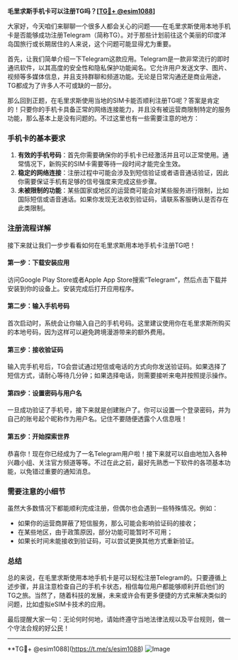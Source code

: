 **毛里求斯手机卡可以注册TG吗？[[TG💪+ @esim1088](https://t.me/s/esim1088)]**

大家好，今天咱们来聊聊一个很多人都会关心的问题——在毛里求斯使用本地手机卡是否能够成功注册Telegram（简称TG）。对于那些计划前往这个美丽的印度洋岛国旅行或长期居住的人来说，这个问题可能显得尤为重要。

首先，让我们简单介绍一下Telegram这款应用。Telegram是一款非常流行的即时通讯软件，以其高度的安全性和隐私保护功能闻名。它允许用户发送文字、图片、视频等多媒体信息，并且支持群聊和频道功能。无论是日常沟通还是商业用途，TG都成为了许多人不可或缺的一部分。

那么回到正题，在毛里求斯使用当地的SIM卡能否顺利注册TG呢？答案是肯定的！只要你的手机卡具备正常的网络连接能力，并且没有被运营商限制特定的服务功能，那么基本上是没有问题的。不过这里也有一些需要注意的地方：

### 手机卡的基本要求

1. **有效的手机号码**：首先你需要确保你的手机卡已经激活并且可以正常使用。通常情况下，新购买的SIM卡需要等待一段时间才能完全生效。
2. **稳定的网络连接**：注册过程中可能会涉及到短信验证或者语音通话验证，因此你需要保证手机有足够的信号强度来完成这些步骤。
3. **未被限制的功能**：某些国家或地区的运营商可能会对某些服务进行限制，比如国际短信或语音通话。如果你发现无法收到验证码，请联系客服确认是否存在此类限制。

### 注册流程详解

接下来就让我们一步步看看如何在毛里求斯用本地手机卡注册TG吧！

#### 第一步：下载安装应用
访问Google Play Store或者Apple App Store搜索“Telegram”，然后点击下载并安装到你的设备上。安装完成后打开应用程序。

#### 第二步：输入手机号码
首次启动时，系统会让你输入自己的手机号码。这里建议使用你在毛里求斯所购买的本地号码，因为这样可以避免跨境漫游带来的额外费用。

#### 第三步：接收验证码
输入完手机号后，TG会尝试通过短信或电话的方式向你发送验证码。如果选择了短信方式，请耐心等待几分钟；如果选择电话，则需要接听来电并按照提示操作。

#### 第四步：设置密码与用户名
一旦成功验证了手机号，接下来就是创建账户了。你可以设置一个登录密码，并为自己的账号起个昵称作为用户名。记住不要随便透露个人信息哦！

#### 第五步：开始探索世界
恭喜你！现在你已经成为了一名Telegram用户啦！接下来就可以自由地加入各种兴趣小组、关注官方频道等等。不过在此之前，最好先熟悉一下软件的各项基本功能，以免错过重要的通知消息。

### 需要注意的小细节

虽然大多数情况下都能顺利完成注册，但偶尔也会遇到一些特殊情况。例如：
- 如果你的运营商屏蔽了短信服务，那么可能会影响验证码的接收；
- 在某些地区，由于政策原因，部分功能可能暂时不可用；
- 如果长时间未能接收到验证码，可以尝试更换其他方式重新验证。

### 总结

总的来说，在毛里求斯使用本地手机卡是可以轻松注册Telegram的。只要遵循上述步骤，并且注意检查自己的手机卡状态，相信每位用户都能够顺利开启他们的TG之旅。当然了，随着科技的发展，未来或许会有更多便捷的方式来解决类似的问题，比如虚拟eSIM卡技术的应用。

最后提醒大家一句：无论何时何地，请始终遵守当地法律法规以及平台规则，做一个守法合规的好公民！

---

**TG💪+ @esim1088](https://t.me/s/esim1088) ![Image](https://i.postimg.cc/4NQfJmqS/Snipaste-2025-05-13-00-14-12.png)